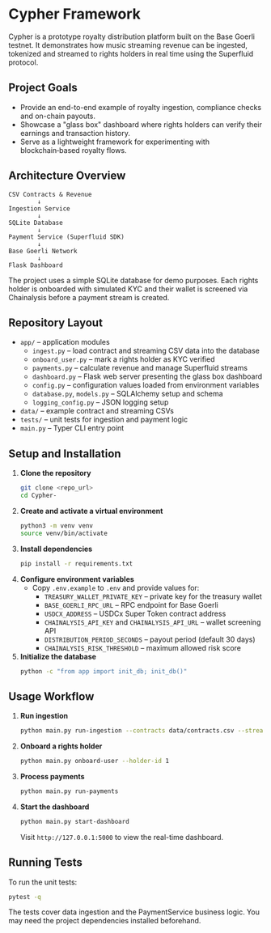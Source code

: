# Cypher Framework

Cypher is a prototype royalty distribution platform built on the Base Goerli testnet. It demonstrates how music streaming revenue can be ingested, tokenized and streamed to rights holders in real time using the Superfluid protocol.

## Project Goals
- Provide an end-to-end example of royalty ingestion, compliance checks and on-chain payouts.
- Showcase a "glass box" dashboard where rights holders can verify their earnings and transaction history.
- Serve as a lightweight framework for experimenting with blockchain‑based royalty flows.

## Architecture Overview
```
CSV Contracts & Revenue
        ↓
Ingestion Service
        ↓
SQLite Database
        ↓
Payment Service (Superfluid SDK)
        ↓
Base Goerli Network
        ↓
Flask Dashboard
```
The project uses a simple SQLite database for demo purposes. Each rights holder is onboarded with simulated KYC and their wallet is screened via Chainalysis before a payment stream is created.

## Repository Layout
- `app/` – application modules
  - `ingest.py` – load contract and streaming CSV data into the database
  - `onboard_user.py` – mark a rights holder as KYC verified
  - `payments.py` – calculate revenue and manage Superfluid streams
  - `dashboard.py` – Flask web server presenting the glass box dashboard
  - `config.py` – configuration values loaded from environment variables
  - `database.py`, `models.py` – SQLAlchemy setup and schema
  - `logging_config.py` – JSON logging setup
- `data/` – example contract and streaming CSVs
- `tests/` – unit tests for ingestion and payment logic
- `main.py` – Typer CLI entry point

## Setup and Installation
1. **Clone the repository**
   ```bash
   git clone <repo_url>
   cd Cypher-
   ```
2. **Create and activate a virtual environment**
   ```bash
   python3 -m venv venv
   source venv/bin/activate
   ```
3. **Install dependencies**
   ```bash
   pip install -r requirements.txt
   ```
4. **Configure environment variables**
   - Copy `.env.example` to `.env` and provide values for:
     - `TREASURY_WALLET_PRIVATE_KEY` – private key for the treasury wallet
     - `BASE_GOERLI_RPC_URL` – RPC endpoint for Base Goerli
     - `USDCX_ADDRESS` – USDCx Super Token contract address
     - `CHAINALYSIS_API_KEY` and `CHAINALYSIS_API_URL` – wallet screening API
     - `DISTRIBUTION_PERIOD_SECONDS` – payout period (default 30 days)
     - `CHAINALYSIS_RISK_THRESHOLD` – maximum allowed risk score
5. **Initialize the database**
   ```bash
   python -c "from app import init_db; init_db()"
   ```

## Usage Workflow
1. **Run ingestion**
   ```bash
   python main.py run-ingestion --contracts data/contracts.csv --streaming data/streaming.csv
   ```
2. **Onboard a rights holder**
   ```bash
   python main.py onboard-user --holder-id 1
   ```
3. **Process payments**
   ```bash
   python main.py run-payments
   ```
4. **Start the dashboard**
   ```bash
   python main.py start-dashboard
   ```
   Visit `http://127.0.0.1:5000` to view the real-time dashboard.

## Running Tests
To run the unit tests:
```bash
pytest -q
```

The tests cover data ingestion and the PaymentService business logic. You may need the project dependencies installed beforehand.

